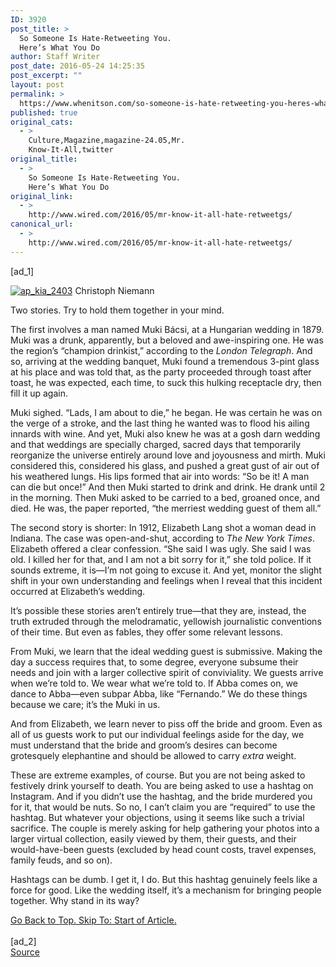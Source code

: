 ```yaml
---
ID: 3920
post_title: >
  So Someone Is Hate-Retweeting You.
  Here’s What You Do
author: Staff Writer
post_date: 2016-05-24 14:25:35
post_excerpt: ""
layout: post
permalink: >
  https://www.whenitson.com/so-someone-is-hate-retweeting-you-heres-what-you-do/
published: true
original_cats:
  - >
    Culture,Magazine,magazine-24.05,Mr.
    Know-It-All,twitter
original_title:
  - >
    So Someone Is Hate-Retweeting You.
    Here’s What You Do
original_link:
  - >
    http://www.wired.com/2016/05/mr-know-it-all-hate-retweetgs/
canonical_url:
  - >
    http://www.wired.com/2016/05/mr-know-it-all-hate-retweetgs/
---
```

 [ad_1]
<br><div id=""><p><a href="http://www.wired.com/?attachment_id=1968471" rel="attachment wp-att-1968471"><img class="wp-image-1968471" src="http://www.whenitson.com/wp-content/uploads/2016/05/So-Someone-Is-Hate-Retweeting-You-Heres-What-You-Do.png" alt="ap_kia_2403"/></a> <span class="credit link-underline-sm"><span aria-hidden="true" class="ui ui ui-illo inline-block ui-credit relative opacity-5 marg-r-micro"/> Christoph Niemann</span></p>
<p>Two stories. Try to hold them together in your mind.</p>
<p>The first involves a man named Muki Bácsi, at a Hungarian wedding in 1879. Muki was a drunk, apparently, but a beloved and awe-inspiring one. He was the region’s “champion drinkist,” according to the <em>London Telegraph</em>. And so, arriving at the wedding banquet, Muki found a tremendous 3-pint glass at his place and was told that, as the party proceeded through toast after toast, he was expected, each time, to suck this hulking receptacle dry, then fill it up again.</p>
<p>Muki sighed. “Lads, I am about to die,” he began. He was certain he was on the verge of a stroke, and the last thing he wanted was to flood his ailing innards with wine. And yet, Muki also knew he was at a gosh darn wedding and that weddings are specially charged, sacred days that temporarily reorganize the universe entirely around love and joyousness and mirth. Muki considered this, considered his glass, and pushed a great gust of air out of his weathered lungs. His lips formed that air into words: “So be it! A man can die but once!” And then Muki started to drink and drink. He drank until 2 in the morning. Then Muki asked to be carried to a bed, groaned once, and died. He was, the paper reported, “the merriest wedding guest of them all.”</p>
<p>The second story is shorter: In 1912, Elizabeth Lang shot a woman dead in Indiana. The case was open-and-shut, according to <em>The New York Times</em>. Elizabeth offered a clear confession. “She said I was ugly. She said I was old. I killed her for that, and I am not a bit sorry for it,” she told police. If it sounds extreme, it is—I’m not going to excuse it. And yet, monitor the slight shift in your own understanding and feelings when I reveal that this incident occurred at Elizabeth’s wedding.</p>
<p>It’s possible these stories aren’t entirely true—that they are, instead, the truth extruded through the melodramatic, yellowish journalistic conventions of their time. But even as fables, they offer some relevant lessons.</p>
<p>From Muki, we learn that the ideal wedding guest is submissive. Making the day a success requires that, to some degree, everyone subsume their needs and join with a larger collective spirit of conviviality. We guests arrive when we’re told to. We wear what we’re told to. If Abba comes on, we dance to Abba—even subpar Abba, like “Fernando.” We do these things because we care; it’s the Muki in us.</p>
<p>And from Elizabeth, we learn never to piss off the bride and groom. Even as all of us guests work to put our individual feelings aside for the day, we must understand that the bride and groom’s desires can become grotesquely elephantine and should be allowed to carry <em>extra</em> weight.</p>
<p>These are extreme examples, of course. But you are not being asked to festively drink yourself to death. You are being asked to use a hashtag on Instagram. And if you didn’t use the hashtag, and the bride murdered you for it, that would be nuts. So no, I can’t claim you are “required” to use the hashtag. But whatever your objections, using it seems like such a trivial sacrifice. The couple is merely asking for help gathering your photos into a larger virtual collection, easily viewed by them, their guests, and their would-have-been guests (excluded by head count costs, travel expenses, family feuds, and so on).</p>
<p>Hashtags can be dumb. I get it, I do. But this hashtag genuinely feels like a force for good. Like the wedding itself, it’s a mechanism for bringing people together. Why stand in its way?</p>
							<a class="visually-hidden skip-to-text-link focusable bg-white" href="#start-of-content">Go Back to Top. Skip To: Start of Article.</a>
						</div>
<br>[ad_2]
<br><a href="http://www.wired.com/2016/05/mr-know-it-all-hate-retweetgs/">Source </a>